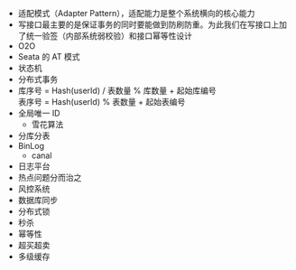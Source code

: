 - 适配模式（Adapter Pattern），适配能力是整个系统横向的核心能力 
- 写接口最主要的是保证事务的同时要能做到防刷防重。为此我们在写接口上加了统一验签（内部系统弱校验）和接口幂等性设计
- O2O
- Seata 的 AT 模式
- 状态机 
- 分布式事务 
- 库序号 = Hash(userId) / 表数量 % 库数量 + 起始库编号  
  表序号 = Hash(userId) % 表数量 + 起始表编号
- 全局唯一 ID
  - 雪花算法
- 分库分表 
- BinLog 
  - canal 
- 日志平台
- 热点问题分而治之
- 风控系统
- 数据库同步
- 分布式锁
- 秒杀
- 幂等性
- 超买超卖
- 多级缓存
